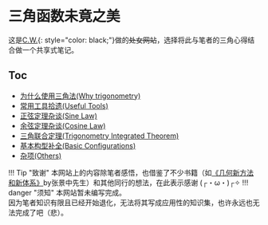 # 三角函数未竟之美

这是[C.W.](./Hidden/hidden.md){: style="color: black;"}做的<del>处女网站</del>，选择将此与笔者的三角心得结合做一个共享式笔记。

## Toc

* [为什么使用三角法(Why trigonometry)](./Why_tri/about.md)
* [常用工具拾遗(Useful Tools)](./Useful_Tools/tools.md)
* [正弦定理杂谈(Sine Law)](./Sine_Law/sine.md)
* [余弦定理杂谈(Cosine Law)](./Cosine_Law/cosine.md)
* [三角联合定理(Trigonometry Integrated Theorem)](./TIT/tit.md)
* [基本构型补全(Basic Configurations)](./Basic_Cons/cons.md)
* [杂项(Others)](./Others/others.md)

!!! Tip "致谢"
    本网站上的内容除笔者感悟，也借鉴了不少书籍（如<a href="https://book.sciencereading.cn/shop/book/Booksimple/show.do?id=B50ACD6F7F92342F1B1A342E9FD2502E4000" target="_blank">《几何新方法和新体系》</a>by张景中先生）和其他同行的想法，在此表示感谢 (┌・ω・)┌✧
!!! danger "须知"
    本网站暂未编写完成。  
    因为笔者知识有限且已经开始退化，无法将其写成应用性的知识集，也许永远也无法完成了吧（悲）。  
